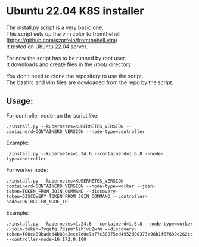 # Ubuntu 22.04 K8S installer

The install.py script is a very basic one.  
This script sets up the vim color to fromthehell (https://github.com/szorfein/fromthehell.vim)  
It tested on Ubuntu 22.04 server.

For now the script has to be runned by root user.  
It downloads and create files in the /root/ directory

You don't need to clone the repository to use the script.  
The bashrc and vim files are dowloaded from the repo by the script.

## Usage:

For controller node run the script like:

```
./install.py --kubernetes=KUBERNETES_VERSION --containerd=CONTAINERD_VERSION --node-type=controller
```

Example:

```
./install.py --kubernetes=1.24.6 --containerd=1.6.8 --node-type=controller
```

For worker node:

```
./install.py --kubernetes=KUBERNETES_VERSION --containerd=CONTAINERD_VERSION --node-type=worker --join-token=TOKEN_FROM_JOIN_COMMAND --discovery-token=DISCOVERY_TOKEN_FROM_JOIN_COMMAND --controller-node=CONTROLLER_NODE_IP
```

Example:

```
./install.py --kubernetes=1.24.6 --containerd=1.6.8 --node-type=worker --join-token=7yqefg.7djpmf6shjvu2wfm --discovery-token=f00ca89badcd4b88c3ece7d0e7a77c38075ed4952d80373e98b1f67639e262cc --controller-node=10.172.0.100
```

